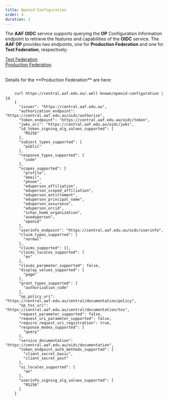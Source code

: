 ```yaml
---
title: Openid Configuration
order: 4
duration: 1
---
```


The **AAF OIDC** service supports querying the **OP** Configuration Information endpoint to retrieve the features and
capabilities of the **OIDC** service. The **AAF OP** provides two endpoints, one for **Production Federation** and one
for **Test Federation**, respectively:

<a href="https://central.test.aaf.edu.au/.well-known/openid-configuration" class="btn btn-outline-primary mb-3">Test Federation</a>
<br>
<a href="https://central.aaf.edu.au/.well-known/openid-configuration" class="btn btn-outline-primary">Production Federation</a>


<br>
Details for the **Production Federation** are here:

<div class="container bg-light text-dark">
  <pre><code>
    curl https://central.aaf.edu.au/.well-known/openid-configuration | jq
    {
      "issuer": "https://central.aaf.edu.au",
      "authorization_endpoint": "https://central.aaf.edu.au/oidc/authorize",
      "token_endpoint": "https://central.aaf.edu.au/oidc/token",
      "jwks_uri": "https://central.aaf.edu.au/oidc/jwks",
      "id_token_signing_alg_values_supported": [
        "RS256"
      ],
      "subject_types_supported": [
        "public"
      ],
      "response_types_supported": [
        "code"
      ],
      "scopes_supported": [
        "profile",
        "email",
        "phone",
        "eduperson_affiliation",
        "eduperson_scoped_affiliation",
        "eduperson_entitlement",
        "eduperson_principal_name",
        "eduperson_assurance",
        "eduperson_orcid",
        "schac_home_organization",
        "aueduperson",
        "openid"
      ],
      "userinfo_endpoint": "https://central.aaf.edu.au/oidc/userinfo",
      "claim_types_supported": [
        "normal"
      ],
      "claims_supported": [],
      "claims_locales_supported": [
        "en"
      ],
      "claims_parameter_supported": false,
      "display_values_supported": [
        "page"
      ],
      "grant_types_supported": [
        "authorization_code"
      ],
      "op_policy_uri": "https://central.aaf.edu.au/central/documentation/policy",
      "op_tos_uri": "https://central.aaf.edu.au/central/documentation/tos",
      "request_parameter_supported": false,
      "request_uri_parameter_supported": false,
      "require_request_uri_registration": true,
      "response_modes_supported": [
        "query"
      ],
      "service_documentation": "https://central.aaf.edu.au/oidc/documentation",
      "token_endpoint_auth_methods_supported": [
        "client_secret_basic",
        "client_secret_post"
      ],
      "ui_locales_supported": [
        "en"
      ],
      "userinfo_signing_alg_values_supported": [
        "RS256"
      ]
    }
    </code></pre>
</div>